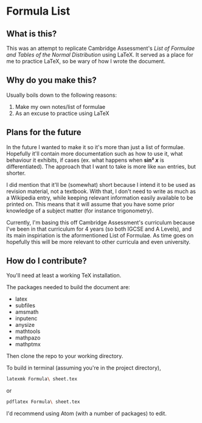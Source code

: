 # Formula List
## What is this?
This was an attempt to replicate Cambridge Assessment's *List of Formulae and Tables of the Normal Distribution* using LaTeX. It served as a place for me to practice LaTeX, so be wary of how I wrote the document.

## Why do you make this?
Usually boils down to the following reasons:
1. Make my own notes/list of formulae
2. As an excuse to practice using LaTeX

## Plans for the future
In the future I wanted to make it so it's more than just a list of formulae. Hopefully it'll contain more documentation such as how to use it, what behaviour it exhibits, if cases (ex. what happens when **sin² _x_** is differentiated). The approach that I want to take is more like `man` entries, but shorter.

I did mention that it'll be (somewhat) short because I intend it to be used as revision material, not a textbook. With that, I don't need to write as much as a Wikipedia entry, while keeping relevant information easily available to be printed on. This means that it will assume that you have some prior knowledge of a subject matter (for instance trigonometry).

Currently, I'm basing this off Cambridge Assessment's curriculum because I've been in that curriculum for 4 years (so both IGCSE and A Levels), and its main inspiriation is the aformentioned List of Formulae. As time goes on hopefully this will be more relevant to other curricula and even university.

## How do I contribute?
You'll need at least a working TeX installation.

The packages needed to build the document are:
* latex
* subfiles
* amsmath
* inputenc
* anysize
* mathtools
* mathpazo
* mathptmx

Then clone the repo to your working directory.

To build in terminal (assuming you're in the project directory),
```bash
latexmk Formula\ sheet.tex
```
or
```bash
pdflatex Formula\ sheet.tex
```
I'd recommend using Atom (with a number of packages) to edit.


[1]: https://www.latex-project.org/get/
